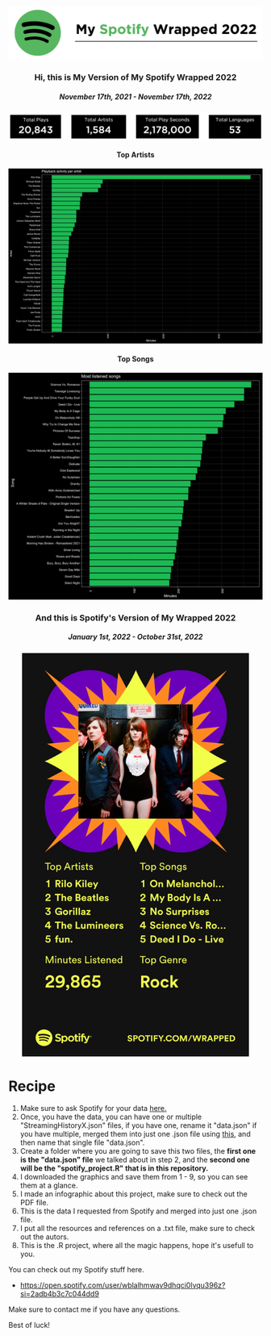 <img src = "/Extra_Stuff/10.png">

<h3 align="center">Hi, this is My Version of My Spotify Wrapped 2022</h3>
<h5 align="center">November 17th, 2021 - November 17th, 2022</h5>

<p align="center"> <img src = "/Extra_Stuff/11.png" width = 750> </p>

<h4 align="center">Top Artists</h4>
<p align="center"> <img src = "/Extra_Stuff/3.png" width = 750> </p>

<h4 align="center">Top Songs</h4>
<p align="center"> <img src = "/Extra_Stuff/9.png" width = 750> </p>

<h3 align="center">And this is Spotify's Version of My Wrapped 2022</h3>
<h5 align="center">January 1st, 2022 - October 31st, 2022</h5>
<p align="center"> <img src = "/Extra_Stuff/Spotify_Wrapped_2022.png" width = 450> </p>

<h1 align="left">Recipe</h1>

1. Make sure to ask Spotify for your data [here.](https://www.spotify.com/us/account/privacy/) 
2. Once, you have the data, you can have one or multiple "StreamingHistoryX.json" files, if you have one, rename it "data.json" if you have multiple, merged them into just one .json file using [this](https://dashboard.data.gov/merge), and then name that single file "data.json".
3. Create a folder where you are going to save this two files, the **first one is the "data.json" file** we talked about in step 2, and the **second one will be the "spotify_project.R" that is in this repository.**
4. I downloaded the graphics and save them from 1 - 9, so you can see them at a glance.
5. I made an infographic about this project, make sure to check out the PDF file.
6. This is the data I requested from Spotify and merged into just one .json file.
7. I put all the resources and references on a .txt file, make sure to check out the autors.
8. This is the .R project, where all the magic happens, hope it's usefull to you.

You can check out my Spotify stuff here.
- https://open.spotify.com/user/wblalhmwav9dhqci0lvqu396z?si=2adb4b3c7c044dd9

Make sure to contact me if you have any questions.

Best of luck!
